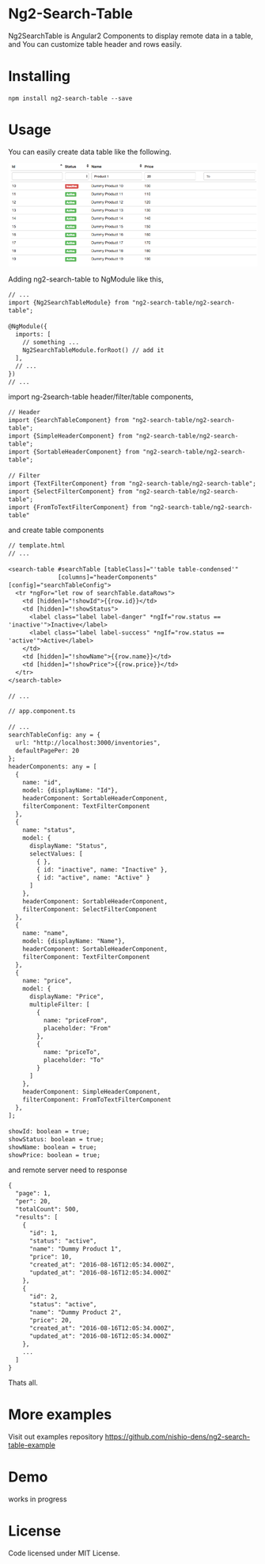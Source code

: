 # Ng2-Search-Table

Ng2SearchTable is Angular2 Components to display remote data in a table,
and You can customize table header and rows easily.

# Installing

```
npm install ng2-search-table --save
```

#  Usage

You can easily create data table like  the following.

![](ng2-search-table.png)

Adding ng2-search-table to NgModule like this,

```
// ...
import {Ng2SearchTableModule} from "ng2-search-table/ng2-search-table";

@NgModule({
  imports: [
    // something ...
    Ng2SearchTableModule.forRoot() // add it
  ],
  // ...
})
// ...
```

import ng-2search-table header/filter/table components,

```
// Header
import {SearchTableComponent} from "ng2-search-table/ng2-search-table";
import {SimpleHeaderComponent} from "ng2-search-table/ng2-search-table";
import {SortableHeaderComponent} from "ng2-search-table/ng2-search-table";

// Filter
import {TextFilterComponent} from "ng2-search-table/ng2-search-table";
import {SelectFilterComponent} from "ng2-search-table/ng2-search-table";
import {FromToTextFilterComponent} from "ng2-search-table/ng2-search-table"
```

and create table components

```
// template.html
// ...

<search-table #searchTable [tableClass]="'table table-condensed'"
              [columns]="headerComponents" [config]="searchTableConfig">
  <tr *ngFor="let row of searchTable.dataRows">
    <td [hidden]="!showId">{{row.id}}</td>
    <td [hidden]="!showStatus">
      <label class="label label-danger" *ngIf="row.status == 'inactive'">Inactive</label>
      <label class="label label-success" *ngIf="row.status == 'active'">Active</label>
    </td>
    <td [hidden]="!showName">{{row.name}}</td>
    <td [hidden]="!showPrice">{{row.price}}</td>
  </tr>
</search-table>

// ...
```

```
// app.component.ts

// ...
searchTableConfig: any = {
  url: "http://localhost:3000/inventories",
  defaultPagePer: 20
};
headerComponents: any = [
  {
    name: "id",
    model: {displayName: "Id"},
    headerComponent: SortableHeaderComponent,
    filterComponent: TextFilterComponent
  },
  {
    name: "status",
    model: {
      displayName: "Status",
      selectValues: [
        { },
        { id: "inactive", name: "Inactive" },
        { id: "active", name: "Active" }
      ]
    },
    headerComponent: SortableHeaderComponent,
    filterComponent: SelectFilterComponent
  },
  {
    name: "name",
    model: {displayName: "Name"},
    headerComponent: SortableHeaderComponent,
    filterComponent: TextFilterComponent
  },
  {
    name: "price",
    model: {
      displayName: "Price",
      multipleFilter: [
        {
          name: "priceFrom",
          placeholder: "From"
        },
        {
          name: "priceTo",
          placeholder: "To"
        }
      ]
    },
    headerComponent: SimpleHeaderComponent,
    filterComponent: FromToTextFilterComponent
  },
];

showId: boolean = true;
showStatus: boolean = true;
showName: boolean = true;
showPrice: boolean = true;

```

and remote server need to response

```
{
  "page": 1,
  "per": 20,
  "totalCount": 500,
  "results": [
    {
      "id": 1,
      "status": "active",
      "name": "Dummy Product 1",
      "price": 10,
      "created_at": "2016-08-16T12:05:34.000Z",
      "updated_at": "2016-08-16T12:05:34.000Z"
    },
    {
      "id": 2,
      "status": "active",
      "name": "Dummy Product 2",
      "price": 20,
      "created_at": "2016-08-16T12:05:34.000Z",
      "updated_at": "2016-08-16T12:05:34.000Z"
    },
    ...
  ]
}  
```

Thats all.

# More examples

Visit out examples repository https://github.com/nishio-dens/ng2-search-table-example

# Demo

works in progress

# License

Code licensed under MIT License.
